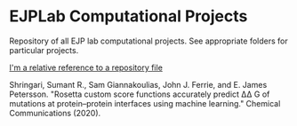 # EJPLab Computational Projects
Repository of all EJP lab computational projects. See appropriate folders for particular projects.

[I'm a relative reference to a repository file](SRS2020/)

Shringari, Sumant R., Sam Giannakoulias, John J. Ferrie, and E. James Petersson. "Rosetta custom score functions accurately predict ΔΔ G of mutations at protein–protein interfaces using machine learning." Chemical Communications (2020).
